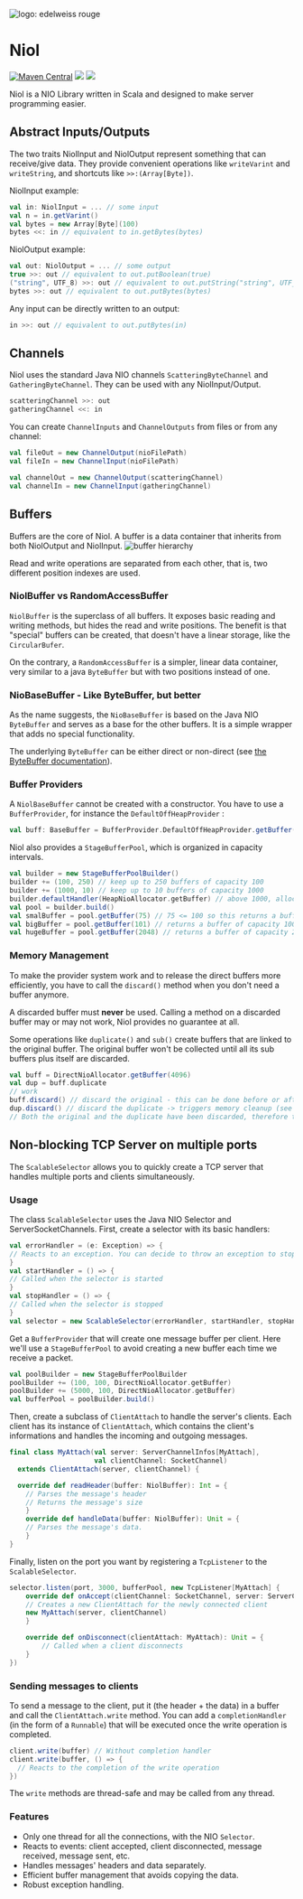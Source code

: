 ![logo: edelweiss rouge](logo.png)

# Niol

[![Maven Central](https://img.shields.io/maven-central/v/com.electronwill/niol_2.12.svg)](https://search.maven.org/#search%7Cga%7C1%7Cg%3A%22com.electronwill.niol%22)
[![](https://jitpack.io/v/TheElectronWill/Niol.svg)](https://jitpack.io/#TheElectronWill/Niol)
[![](https://img.shields.io/github/commits-since/TheElectronWill/Niol/1.5.svg)](https://github.com/TheElectronWill/Night-Config/compare/1.5...master)

Niol is a NIO Library written in Scala and designed to make server programming easier.

## Abstract Inputs/Outputs

The two traits NiolInput and NiolOutput represent something that can receive/give data. They provide convenient operations like `writeVarint` and `writeString`, and shortcuts like `>>:(Array[Byte])`.

NiolInput example:
```scala
val in: NiolInput = ... // some input
val n = in.getVarint()
val bytes = new Array[Byte](100)
bytes <<: in // equivalent to in.getBytes(bytes)
```
NiolOutput example:
```scala
val out: NiolOutput = ... // some output
true >>: out // equivalent to out.putBoolean(true)
("string", UTF_8) >>: out // equivalent to out.putString("string", UTF_8)
bytes >>: out // equivalent to out.putBytes(bytes)
```
Any input can be directly written to an output:
```scala
in >>: out // equivalent to out.putBytes(in)
```

## Channels

Niol uses the standard Java NIO channels `ScatteringByteChannel` and `GatheringByteChannel`. They can be used with any NiolInput/Output.
```scala
scatteringChannel >>: out
gatheringChannel <<: in
```

You can create `ChannelInputs` and `ChannelOutputs` from files or from any channel:
```scala
val fileOut = new ChannelOutput(nioFilePath)
val fileIn = new ChannelInput(nioFilePath)

val channelOut = new ChannelOutput(scatteringChannel)
val channelIn = new ChannelInput(gatheringChannel)
```

## Buffers

Buffers are the core of Niol. A buffer is a data container that inherits from both NiolOutput and NiolInput.
![buffer hierarchy](buffer_hierarchy.png)

Read and write operations are separated from each other, that is, two different position indexes are used.

### NiolBuffer vs RandomAccessBuffer

`NiolBuffer` is the superclass of all buffers. It exposes basic reading and writing methods, but hides the read and write positions. The benefit is that "special" buffers can be created, that doesn't have a linear storage, like the `CircularBufer`.

On the contrary, a `RandomAccessBuffer` is a simpler, linear data container, very similar to a java `ByteBuffer` but with two positions instead of one.

### NioBaseBuffer - Like ByteBuffer, but better

As the name suggests, the `NioBaseBuffer` is based on the Java NIO `ByteBuffer` and serves as a base for the other buffers. It is a simple wrapper that adds no special functionality.

The underlying `ByteBuffer` can be either direct or non-direct (see [the ByteBuffer documentation](https://docs.oracle.com/javase/8/docs/api/java/nio/ByteBuffer.html)).

### Buffer Providers

A `NiolBaseBuffer` cannot be created with a constructor. You have to use a `BufferProvider`, for instance the `DefaultOffHeapProvider` :
```scala
val buff: BaseBuffer = BufferProvider.DefaultOffHeapProvider.getBuffer(capacity)
```

Niol also provides a `StageBufferPool`, which is organized in capacity intervals.

```scala
val builder = new StageBufferPoolBuilder()
builder += (100, 250) // keep up to 250 buffers of capacity 100
builder += (1000, 10) // keep up to 10 buffers of capacity 1000
builder.defaultHandler(HeapNioAllocator.getBuffer) // above 1000, allocate on-demand on the heap
val pool = builder.build()
val smalBuffer = pool.getBuffer(75) // 75 <= 100 so this returns a buffer of capacity 100
val bigBuffer = pool.getBuffer(101) // returns a buffer of capacity 1000
val hugeBuffer = pool.getBuffer(2048) // returns a buffer of capacity 2048
```

### Memory Management

To make the provider system work and to release the direct buffers more efficiently, you have to call the `discard()` method when you don't need a buffer anymore.

A discarded buffer must **never** be used. Calling a method on a discarded buffer may or may not work, Niol provides no guarantee at all.

Some operations like `duplicate()` and `sub()` create buffers that are linked to the original buffer. The original buffer won't be collected until all its sub buffers plus itself are discarded.

```scala
val buff = DirectNioAllocator.getBuffer(4096)
val dup = buff.duplicate
// work
buff.discard() // discard the original - this can be done before or after discarding the duplicate, it doesn't matter!
dup.discard() // discard the duplicate -> triggers memory cleanup (see below)
// Both the original and the duplicate have been discarded, therefore the buffer's memory is released as soon as possible.
```

## Non-blocking TCP Server on multiple ports

The `ScalableSelector` allows you to quickly create a TCP server that handles multiple ports and clients simultaneously.

### Usage

The class `ScalableSelector` uses the Java NIO Selector and ServerSocketChannels.
First, create a selector with its basic handlers:
```scala
val errorHandler = (e: Exception) => {
// Reacts to an exception. You can decide to throw an exception to stop the server, or to continue.
}
val startHandler = () => {
// Called when the selector is started
}
val stopHandler = () => {
// Called when the selector is stopped
}
val selector = new ScalableSelector(errorHandler, startHandler, stopHandler)
```

Get a `BufferProvider` that will create one message buffer per client. Here we'll use a `StageBufferPool` to avoid creating a new buffer each time we receive a packet.
```scala
val poolBuilder = new StageBufferPoolBuilder
poolBuilder += (100, 100, DirectNioAllocator.getBuffer)
poolBuilder += (5000, 100, DirectNioAllocator.getBuffer)
val bufferPool = poolBuilder.build()
```

Then, create a subclass of `ClientAttach` to handle the server's clients. Each client has its instance of `ClientAttach`, which contains the client's informations and handles the incoming and outgoing messages.
```scala
final class MyAttach(val server: ServerChannelInfos[MyAttach],
                     val clientChannel: SocketChannel)
  extends ClientAttach(server, clientChannel) {

  override def readHeader(buffer: NiolBuffer): Int = {
    // Parses the message's header
    // Returns the message's size
	}
	override def handleData(buffer: NiolBuffer): Unit = {
    // Parses the message's data.
	}
}
```

Finally, listen on the port you want by registering a `TcpListener` to the `ScalableSelector`.
```scala
selector.listen(port, 3000, bufferPool, new TcpListener[MyAttach] {
	override def onAccept(clientChannel: SocketChannel, server: ServerChannelInfos[MyAttach]): MyAttach = {
    // Creates a new ClientAttach for the newly connected client
    new MyAttach(server, clientChannel)
	}

	override def onDisconnect(clientAttach: MyAttach): Unit = {
		// Called when a client disconnects
	}
})
```

### Sending messages to clients
To send a message to the client, put it (the header + the data) in a buffer and call the `ClientAttach.write` method. You can add a `completionHandler` (in the form of a `Runnable`) that will be executed once the write operation is completed.

```scala
client.write(buffer) // Without completion handler
client.write(buffer, () => {
  // Reacts to the completion of the write operation
})
```

The `write` methods are thread-safe and may be called from any thread.

### Features

- Only one thread for all the connections, with the NIO `Selector`.
- Reacts to events: client accepted, client disconnected, message received, message sent, etc.
- Handles messages' headers and data separately.
- Efficient buffer management that avoids copying the data.
- Robust exception handling.

